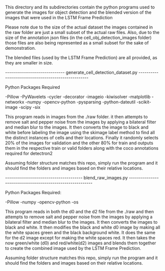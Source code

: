 This directory and its subdirectories contain the python programs used to generate the images for object detection
and the blended version of the images that were used in the LSTM Frame Prediction

Please note due to the size of the actual dataset the images contained in the raw folder are just a small subset
of the actual raw files.  Also, due to the size of the annotation json files (in the cell_obj_detection_images folder)
those files are also being represented as a small subset for the sake of demonstration.

The blended files (used by the LSTM Frame Prediction) are all provided, as they are smaller in size.


------------------------------ generate_cell_detection_dataset.py  ----------------------------------------------------

Python Packages Required

-Pillow
-PyWavelets
-cycler
-decorator
-imageio
-kiwisolver
-matplotlib
-networkx
-numpy
-opencv-python
-pysparsing
-python-dateutil
-scikit-image
-scipy
-six

This program reads in images from the ./raw folder. it then attempts to remove
salt and pepper noise from the images by applying a bilateral filter and median blur to the images.  It then
converts the image to black and white before labeling the image using the skimage label method to
find all the distinct instances of cells and their locations.  Finally it randomly selects 20% of the images
for validation and the other 80% for train and outputs them in the respective train or valid folders along with
the coco annotations required for detectron2

Assuming folder structure matches this repo, simply run the program
and it should find the folders and images based on their relative locations.

--------------------------------------- blend_raw_images.py -----------------------------------------------------------

Python Packages Required:

-Pillow
-numpy
-opencv-python
-os

This program reads in both the d0 and the d2 file from the ./raw and then attempts to remove
salt and pepper noise from the images by applying a bilateral filter and median blur to the images.  It then
converts the images to black and white.  It then modifies the black and white d0 image by making all the
white spaces green and the black background white.  It does the same for the d2 image except for making the
white spaces red.  It then takes the now green/white (d0) and red/white(d2) images and blends them together
to create the combined image used by the LSTM Frame Prediction.

Assuming folder structure matches this repo, simply run the program
and it should find the folders and images based on their relative locations.